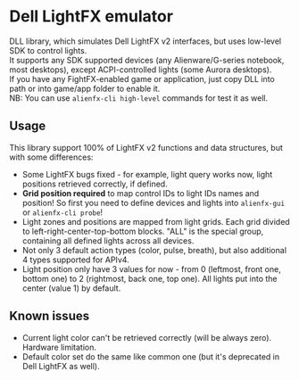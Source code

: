 ﻿# Dell LightFX emulator

DLL library, which simulates Dell LightFX v2 interfaces, but uses low-level SDK to control lights.  
It supports any SDK supported devices (any Alienware/G-series notebook, most desktops), except ACPI-controlled lights (some Aurora desktops).  
If you have any FightFX-enabled game or application, just copy DLL into path or into game/app folder to enable it.  
NB: You can use `alienfx-cli high-level` commands for test it as well.

## Usage

This library support 100% of LightFX v2 functions and data structures, but with some differences:
- Some LightFX bugs fixed - for example, light query works now, light positions retrieved correctly, if defined.
- **Grid position required** to map control IDs to light IDs names and position! So first you need to define devices and lights into `alienfx-gui` or `alienfx-cli probe`!
- Light zones and positions are mapped from light grids. Each grid divided to left-right-center-top-bottom blocks. "ALL" is the special group, containing all defined lights across all devices.
- Not only 3 default action types (color, pulse, breath), but also additional 4 types supported for APIv4.
- Light position only have 3 values for now - from 0 (leftmost, front one, bottom one) to 2 (rightmost, back one, top one). All lights put into the center (value 1) by default.

## Known issues
- Current light color can't be retrieved correctly (will be always zero). Hardware limitation.
- Default color set do the same like common one (but it's deprecated in Dell LightFX as well).
